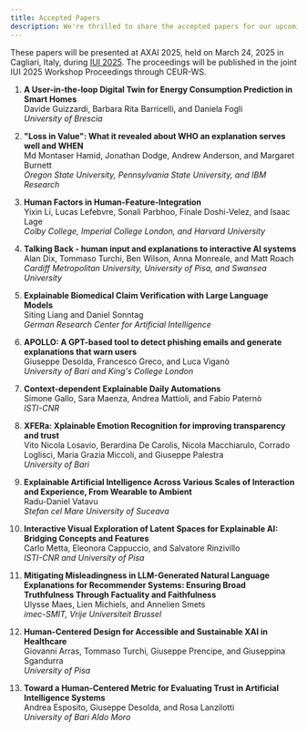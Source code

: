 ```yaml
---
title: Accepted Papers
description: We're thrilled to share the accepted papers for our upcoming workshop in Cagliari. Join us for a day of cutting-edge research exploring adaptive explanations and human-centered approaches to XAI.
---
```


These papers will be presented at AXAI 2025, held on March 24, 2025 in Cagliari, Italy, during [IUI 2025](https://iui.acm.org/2025/). The proceedings will be published in the joint IUI 2025 Workshop Proceedings through CEUR-WS.

1. **A User-in-the-loop Digital Twin for Energy Consumption Prediction in Smart Homes**  
   Davide Guizzardi, Barbara Rita Barricelli, and Daniela Fogli  
   *University of Brescia*

2. **"Loss in Value": What it revealed about WHO an explanation serves well and WHEN**  
   Md Montaser Hamid, Jonathan Dodge, Andrew Anderson, and Margaret Burnett  
   *Oregon State University, Pennsylvania State University, and IBM Research*

3. **Human Factors in Human-Feature-Integration**  
   Yixin Li, Lucas Lefebvre, Sonali Parbhoo, Finale Doshi-Velez, and Isaac Lage  
   *Colby College, Imperial College London, and Harvard University*

4. **Talking Back - human input and explanations to interactive AI systems**  
   Alan Dix, Tommaso Turchi, Ben Wilson, Anna Monreale, and Matt Roach  
   *Cardiff Metropolitan University, University of Pisa, and Swansea University*

5. **Explainable Biomedical Claim Verification with Large Language Models**  
   Siting Liang and Daniel Sonntag  
   *German Research Center for Artificial Intelligence*

6. **APOLLO: A GPT-based tool to detect phishing emails and generate explanations that warn users**  
   Giuseppe Desolda, Francesco Greco, and Luca Viganò  
   *University of Bari and King's College London*

7. **Context-dependent Explainable Daily Automations**  
   Simone Gallo, Sara Maenza, Andrea Mattioli, and Fabio Paternò  
   *ISTI-CNR*

8. **XFERa: Xplainable Emotion Recognition for improving transparency and trust**  
   Vito Nicola Losavio, Berardina De Carolis, Nicola Macchiarulo, Corrado Loglisci, Maria Grazia Miccoli, and Giuseppe Palestra  
   *University of Bari*

9. **Explainable Artificial Intelligence Across Various Scales of Interaction and Experience, From Wearable to Ambient**  
   Radu-Daniel Vatavu  
   *Stefan cel Mare University of Suceava*

10. **Interactive Visual Exploration of Latent Spaces for Explainable AI: Bridging Concepts and Features**  
    Carlo Metta, Eleonora Cappuccio, and Salvatore Rinzivillo  
    *ISTI-CNR and University of Pisa*

11. **Mitigating Misleadingness in LLM-Generated Natural Language Explanations for Recommender Systems: Ensuring Broad Truthfulness Through Factuality and Faithfulness**  
    Ulysse Maes, Lien Michiels, and Annelien Smets  
    *imec-SMIT, Vrije Universiteit Brussel*

12. **Human-Centered Design for Accessible and Sustainable XAI in Healthcare**  
    Giovanni Arras, Tommaso Turchi, Giuseppe Prencipe, and Giuseppina Sgandurra  
    *University of Pisa*

13. **Toward a Human-Centered Metric for Evaluating Trust in Artificial Intelligence Systems**  
    Andrea Esposito, Giuseppe Desolda, and Rosa Lanzilotti  
    *University of Bari Aldo Moro*